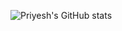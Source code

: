 ![Priyesh's GitHub stats](https://github-readme-stats.vercel.app/api?username=Priyesh2025&hide=issues,stars&show_icons=true&theme=radical)


[//]: <> (  &hide=stars,commits,prs,issues,contribs  )

[//]: <> (  GitHub Readme Stats comes with several built-in themes e.g. dark, radical, merko, gruvbox, tokyonight, onedark, cobalt, synthwave, highcontrast, dracula )
